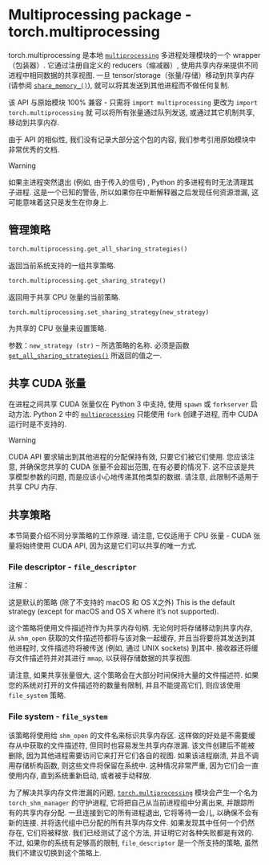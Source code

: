 # Multiprocessing package - torch.multiprocessing

torch.multiprocessing 是本地 [`multiprocessing`](https://docs.python.org/3/library/multiprocessing.html#module-multiprocessing) 多进程处理模块的一个 wrapper（包装器）. 它通过注册自定义的 reducers（缩减器）, 使用共享内存来提供不同进程中相同数据的共享视图. 一旦 tensor/storage（张量/存储）移动到共享内存 (请参阅 [`share_memory_()`](tensors.html#torch.Tensor.share_memory_ "torch.Tensor.share_memory_")), 就可以将其发送到其他进程而不做任何复制.

该 API 与原始模块 100% 兼容 - 只需将 `import multiprocessing` 更改为 `import torch.multiprocessing` 就 可以将所有张量通过队列发送, 或通过其它机制共享, 移动到共享内存.

由于 API 的相似性, 我们没有记录大部分这个包的内容, 我们参考引用原始模块中非常优秀的文档.

Warning

如果主进程突然退出 (例如, 由于传入的信号) , Python 的多进程有时无法清理其子进程. 这是一个已知的警告, 所以如果你在中断解释器之后发现任何资源泄漏, 这可能意味着这只是发生在你身上.

## 管理策略

```py
torch.multiprocessing.get_all_sharing_strategies()
```

返回当前系统支持的一组共享策略.

```py
torch.multiprocessing.get_sharing_strategy()
```

返回用于共享 CPU 张量的当前策略.

```py
torch.multiprocessing.set_sharing_strategy(new_strategy)
```

为共享的 CPU 张量来设置策略.

参数：`new_strategy (str)` – 所选策略的名称. 必须是函数 [`get_all_sharing_strategies()`](#torch.multiprocessing.get_all_sharing_strategies "torch.multiprocessing.get_all_sharing_strategies") 所返回的值之一.


## 共享 CUDA 张量

在进程之间共享 CUDA 张量仅在 Python 3 中支持, 使用 `spawn` 或 `forkserver` 启动方法. Python 2 中的 [`multiprocessing`](https://docs.python.org/3/library/multiprocessing.html#module-multiprocessing) 只能使用 `fork` 创建子进程, 而中 CUDA 运行时是不支持的.

Warning

CUDA API 要求输出到其他进程的分配保持有效, 只要它们被它们使用. 您应该注意, 并确保您共享的 CUDA 张量不会超出范围, 在有必要的情况下. 这不应该是共享模型参数的问题, 而是应该小心地传递其他类型的数据. 请注意, 此限制不适用于共享 CPU 内存.

## 共享策略

本节简要介绍不同分享策略的工作原理. 请注意, 它仅适用于 CPU 张量 - CUDA 张量将始终使用 CUDA API, 因为这是它们可以共享的唯一方式.

### File descriptor - `file_descriptor`

注解：

这是默认的策略 (除了不支持的 macOS 和 OS X之外) This is the default strategy (except for macOS and OS X where it’s not supported).

这个策略将使用文件描述符作为共享内存句柄. 无论何时将存储移动到共享内存, 从 `shm_open` 获取的文件描述符都将与该对象一起缓存, 并且当将要将其发送到其他进程时, 文件描述符将被传送 (例如, 通过 UNIX sockets) 到其中. 接收器还将缓存文件描述符并对其进行 `mmap`, 以获得存储数据的共享视图.

请注意, 如果共享张量很大, 这个策略会在大部分时间保持大量的文件描述符. 如果您的系统对打开的文件描述符的数量有限制, 并且不能提高它们, 则应该使用 `file_system` 策略.

### File system - `file_system`

该策略将使用给 `shm_open` 的文件名来标识共享内存区. 这样做的好处是不需要缓存从中获取的文件描述符, 但同时也容易发生共享内存泄漏. 该文件创建后不能被删除, 因为其他进程需要访问它来打开它们各自的视图. 如果该进程崩溃, 并且不调用存储析构函数, 则这些文件将保留在系统中. 这种情况非常严重, 因为它们会一直使用内存, 直到系统重新启动, 或者被手动释放.

为了解决共享内存文件泄漏的问题, [`torch.multiprocessing`](#module-torch.multiprocessing "torch.multiprocessing") 模块会产生一个名为 `torch_shm_manager` 的守护进程, 它将把自己从当前进程组中分离出来, 并跟踪所有的共享内存分配. 一旦连接到它的所有进程退出, 它将等待一会儿, 以确保不会有新的连接. 并将迭代组中已分配的所有共享内存文件. 如果发现其中任何一个仍然存在, 它们将被释放. 我们已经测试了这个方法, 并证明它对各种失败都是有效的. 不过, 如果你的系统有足够高的限制, `file_descriptor` 是一个所支持的策略, 虽然我们不建议切换到这个策略上.